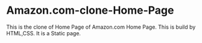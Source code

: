 # Amazon.com-clone-Home-Page

This is the clone of Home Page of Amazon.com Home Page.
This is build by HTML,CSS.
It is a Static page.
